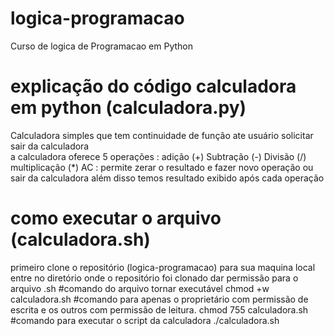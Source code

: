 # logica-programacao
 Curso de logica de Programacao em Python
# explicação do código calculadora em python (calculadora.py)
Calculadora simples que tem continuidade de função ate usuário solicitar sair da calculadora <br />
a calculadora oferece 5 operações :
adição (+)
Subtração (-)
Divisão (/)
multiplicação (*)
AC : permite zerar o resultado e fazer novo operação ou sair da calculadora 
além disso temos resultado exibido após cada operação
# como executar o arquivo (calculadora.sh)
primeiro clone o repositório (logica-programacao) para sua maquina local 
entre no diretório onde o repositório foi clonado 
dar permissão para o arquivo .sh
#comando do arquivo tornar executável
chmod +w calculadora.sh
#comando para apenas o proprietário com permissão de escrita e os outros com permissão de leitura.
chmod 755 calculadora.sh
#comando para executar o script da calculadora
./calculadora.sh

